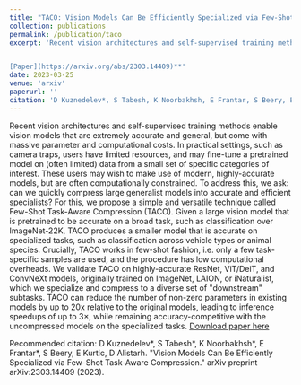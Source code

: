 ```yaml
---
title: "TACO: Vision Models Can Be Efficiently Specialized via Few-Shot Task-Aware Compression"
collection: publications
permalink: /publication/taco
excerpt: 'Recent vision architectures and self-supervised training methods enable vision models that are extremely accurate and general, but come with massive parameter and computational costs. In practical settings, such as camera traps, users have limited resources, and may fine-tune a pretrained model on (often limited) data from a small set of specific categories of interest. These users may wish to make use of modern, highly-accurate models, but are often computationally constrained. To address this, we ask: can we quickly compress large generalist models into accurate and efficient specialists? For this, we propose a simple and versatile technique called Few-Shot Task-Aware Compression (TACO). Given a large vision model that is pretrained to be accurate on a broad task, such as classification over ImageNet-22K, TACO produces a smaller model that is accurate on specialized tasks, such as classification across vehicle types or animal species. Crucially, TACO works in few-shot fashion, i.e. only a few task-specific samples are used, and the procedure has low computational overheads. We validate TACO on highly-accurate ResNet, ViT/DeiT, and ConvNeXt models, originally trained on ImageNet, LAION, or iNaturalist, which we specialize and compress to a diverse set of "downstream" subtasks. TACO can reduce the number of non-zero parameters in existing models by up to 20x relative to the original models, leading to inference speedups of up to 3×, while remaining accuracy-competitive with the uncompressed models on the specialized tasks.


[Paper](https://arxiv.org/abs/2303.14409)**'
date: 2023-03-25
venue: 'arxiv'
paperurl: ''
citation: 'D Kuznedelev*, S Tabesh, K Noorbakhsh, E Frantar, S Beery, E Kurtic, D Alistarh. "Vision Models Can Be Efficiently Specialized via Few-Shot Task-Aware Compression." arXiv preprint arXiv:2303.14409 (2023).'
---
```

Recent vision architectures and self-supervised training methods enable vision models that are extremely accurate and general, but come with massive parameter and computational costs. In practical settings, such as camera traps, users have limited resources, and may fine-tune a pretrained model on (often limited) data from a small set of specific categories of interest. These users may wish to make use of modern, highly-accurate models, but are often computationally constrained. To address this, we ask: can we quickly compress large generalist models into accurate and efficient specialists? For this, we propose a simple and versatile technique called Few-Shot Task-Aware Compression (TACO). Given a large vision model that is pretrained to be accurate on a broad task, such as classification over ImageNet-22K, TACO produces a smaller model that is accurate on specialized tasks, such as classification across vehicle types or animal species. Crucially, TACO works in few-shot fashion, i.e. only a few task-specific samples are used, and the procedure has low computational overheads. We validate TACO on highly-accurate ResNet, ViT/DeiT, and ConvNeXt models, originally trained on ImageNet, LAION, or iNaturalist, which we specialize and compress to a diverse set of "downstream" subtasks. TACO can reduce the number of non-zero parameters in existing models by up to 20x relative to the original models, leading to inference speedups of up to 3×, while remaining accuracy-competitive with the uncompressed models on the specialized tasks.
[Download paper here](https://arxiv.org/pdf/2303.14409.pdf)

Recommended citation: D Kuznedelev*, S Tabesh*, K Noorbakhsh*, E Frantar*, S Beery, E Kurtic, D Alistarh. "Vision Models Can Be Efficiently Specialized via Few-Shot Task-Aware Compression." arXiv preprint arXiv:2303.14409 (2023).